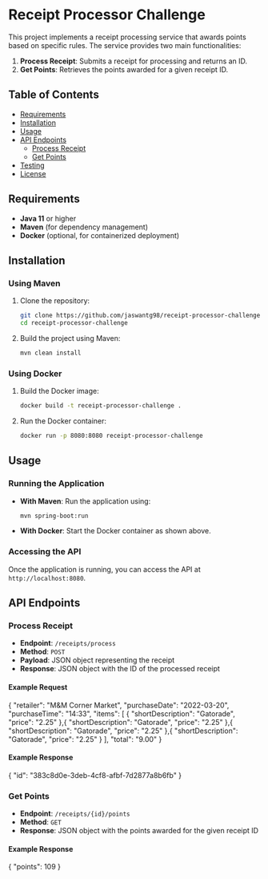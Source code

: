 # Receipt Processor Challenge

This project implements a receipt processing service that awards points based on specific rules. The service provides two main functionalities:

1. **Process Receipt**: Submits a receipt for processing and returns an ID.
2. **Get Points**: Retrieves the points awarded for a given receipt ID.

## Table of Contents
- [Requirements](#requirements)
- [Installation](#installation)
- [Usage](#usage)
- [API Endpoints](#api-endpoints)
  - [Process Receipt](#process-receipt)
  - [Get Points](#get-points)
- [Testing](#testing)
- [License](#license)

## Requirements
- **Java 11** or higher
- **Maven** (for dependency management)
- **Docker** (optional, for containerized deployment)

## Installation

### Using Maven
1. Clone the repository:
    ```bash
    git clone https://github.com/jaswantg98/receipt-processor-challenge.git
    cd receipt-processor-challenge
    ```

2. Build the project using Maven:
    ```bash
    mvn clean install
    ```

### Using Docker
1. Build the Docker image:
    ```bash
    docker build -t receipt-processor-challenge .
    ```

2. Run the Docker container:
    ```bash
    docker run -p 8080:8080 receipt-processor-challenge
    ```

## Usage

### Running the Application
- **With Maven**: Run the application using:
  ```bash
  mvn spring-boot:run
  ```
- **With Docker**: Start the Docker container as shown above.

### Accessing the API
Once the application is running, you can access the API at `http://localhost:8080`.

## API Endpoints

### Process Receipt
- **Endpoint**: `/receipts/process`
- **Method**: `POST`
- **Payload**: JSON object representing the receipt
- **Response**: JSON object with the ID of the processed receipt

#### Example Request
{
  "retailer": "M&M Corner Market",
  "purchaseDate": "2022-03-20",
  "purchaseTime": "14:33",
  "items": [
    {
      "shortDescription": "Gatorade",
      "price": "2.25"
    },{
      "shortDescription": "Gatorade",
      "price": "2.25"
    },{
      "shortDescription": "Gatorade",
      "price": "2.25"
    },{
      "shortDescription": "Gatorade",
      "price": "2.25"
    }
  ],
  "total": "9.00"
}

#### Example Response
{
    "id": "383c8d0e-3deb-4cf8-afbf-7d2877a8b6fb"
}

### Get Points
- **Endpoint**: `/receipts/{id}/points`
- **Method**: `GET`
- **Response**: JSON object with the points awarded for the given receipt ID

#### Example Response
{
    "points": 109
}
